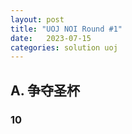 ```yaml
---
layout: post
title: "UOJ NOI Round #1"
date:   2023-07-15
categories: solution uoj
---
```


## A. 争夺圣杯

### 10